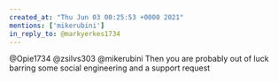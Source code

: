 ```yaml
---
created_at: "Thu Jun 03 00:25:53 +0000 2021"
mentions: ['mikerubini']
in_reply_to: @markyerkes1734
---
```


@Opie1734 @zsilvs303 @mikerubini Then you are probably out of luck barring some social engineering and a support request